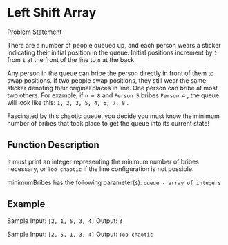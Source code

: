 # Left Shift Array

[Problem Statement](https://www.hackerrank.com/challenges/new-year-chaos/)

There are a number of people queued up, and each person wears a sticker indicating their initial position in the queue. Initial positions increment by `1` from `1` at the front of the line to `n` at the back.

Any person in the queue can bribe the person directly in front of them to swap positions. If two people swap positions, they still wear the same sticker denoting their original places in line. One person can bribe at most two others. For example, if `n = 8` and `Person 5` bribes `Person 4` , the queue will look like this: `1, 2, 3, 5, 4, 6, 7, 8` .

Fascinated by this chaotic queue, you decide you must know the minimum number of bribes that took place to get the queue into its current state!

## Function Description

It must print an integer representing the minimum number of bribes necessary, or `Too chaotic` if the line configuration is not possible.

minimumBribes has the following parameter(s):
`queue - array of integers`

## Example

Sample Input: `[2, 1, 5, 3, 4]`
Output: `3`

Sample Input: `[2, 5, 1, 3, 4]`
Output: `Too chaotic`
